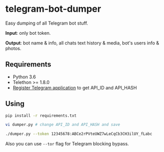 # telegram-bot-dumper

Easy dumping of all Telegram bot stuff.

**Input**: only bot token.

**Output**: bot name & info, all chats text history & media, bot's users info & photos.

## Requirements

- Python 3.6
- Telethon >= 1.8.0
- [Register Telegram application](https://core.telegram.org/api/obtaining_api_id) to get API_ID and API_HASH

## Using

```sh
pip install -r requirements.txt

vi dumper.py # change API_ID and API_HASH and save

./dumper.py --token 12345678:ABCe2rPVteUWZ7wLeCqCb3CH3ilUY_fLabc
```

Also you can use `--tor` flag for Telegram blocking bypass.